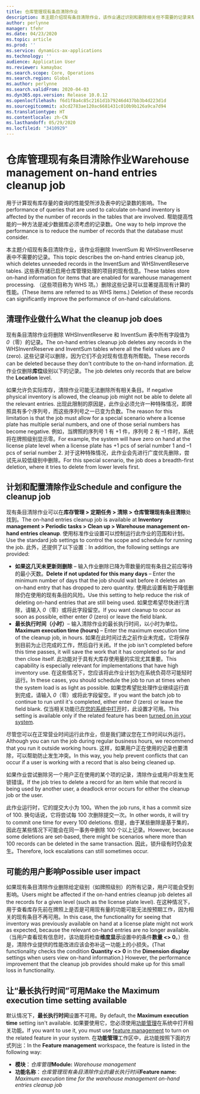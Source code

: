 ```yaml
---
title: 仓库管理现有条目清除作业
description: 本主题介绍现有条目清除作业，该作业通过识别和删除相关但不需要的记录来帮助提高系统性能。
author: perlynne
manager: tfehr
ms.date: 04/23/2020
ms.topic: article
ms.prod: ''
ms.service: dynamics-ax-applications
ms.technology: ''
audience: Application User
ms.reviewer: kamaybac
ms.search.scope: Core, Operations
ms.search.region: Global
ms.author: perlynne
ms.search.validFrom: 2020-04-03
ms.dyn365.ops.version: Release 10.0.12
ms.openlocfilehash: f6d1f8a4c85c2161d1b79246d437bb3b4d223d1d
ms.sourcegitcommit: a3cd2783ae120ac6681431c010b9b126a9ca7d94
ms.translationtype: HT
ms.contentlocale: zh-CN
ms.lasthandoff: 05/29/2020
ms.locfileid: "3410929"
---
```

# <a name="warehouse-management-on-hand-entries-cleanup-job"></a><span data-ttu-id="b751b-103">仓库管理现有条目清除作业</span><span class="sxs-lookup"><span data-stu-id="b751b-103">Warehouse management on-hand entries cleanup job</span></span>

<span data-ttu-id="b751b-104">用于计算现有库存量的查询的性能受所涉及表中的记录数的影响。</span><span class="sxs-lookup"><span data-stu-id="b751b-104">The performance of queries that are used to calculate on-hand inventory is affected by the number of records in the tables that are involved.</span></span> <span data-ttu-id="b751b-105">帮助提高性能的一种方法是减少数据库必须考虑的记录数。</span><span class="sxs-lookup"><span data-stu-id="b751b-105">One way to help improve the performance is to reduce the number of records that the database must consider.</span></span>

<span data-ttu-id="b751b-106">本主题介绍现有条目清除作业，该作业将删除 InventSum 和 WHSInventReserve 表中不需要的记录。</span><span class="sxs-lookup"><span data-stu-id="b751b-106">This topic describes the on-hand entries cleanup job, which deletes unneeded records in the InventSum and WHSInventReserve tables.</span></span> <span data-ttu-id="b751b-107">这些表存储已启用仓库管理处理的项目的现有信息。</span><span class="sxs-lookup"><span data-stu-id="b751b-107">These tables store on-hand information for items that are enabled for warehouse management processing.</span></span> <span data-ttu-id="b751b-108">（这些项目称为 WHS 项。）删除这些记录可以显著提高现有计算的性能。</span><span class="sxs-lookup"><span data-stu-id="b751b-108">(These items are referred to as WHS items.) Deletion of these records can significantly improve the performance of on-hand calculations.</span></span>

## <a name="what-the-cleanup-job-does"></a><span data-ttu-id="b751b-109">清理作业做什么</span><span class="sxs-lookup"><span data-stu-id="b751b-109">What the cleanup job does</span></span>

<span data-ttu-id="b751b-110">现有条目清除作业将删除 WHSInventReserve 和 InventSum 表中所有字段值为 *0*（零）的记录。</span><span class="sxs-lookup"><span data-stu-id="b751b-110">The on-hand entries cleanup job deletes any records in the WHSInventReserve and InventSum tables where all the field values are *0* (zero).</span></span> <span data-ttu-id="b751b-111">这些记录可以删除，因为它们不会对现有信息有所帮助。</span><span class="sxs-lookup"><span data-stu-id="b751b-111">These records can be deleted because they don't contribute to the on-hand information.</span></span> <span data-ttu-id="b751b-112">此作业仅删除**库位**级别以下的记录。</span><span class="sxs-lookup"><span data-stu-id="b751b-112">The job deletes only records that are below the **Location** level.</span></span>

<span data-ttu-id="b751b-113">如果允许负实际库存，清除作业可能无法删除所有相关条目。</span><span class="sxs-lookup"><span data-stu-id="b751b-113">If negative physical inventory is allowed, the cleanup job might not be able to delete all the relevant entries.</span></span> <span data-ttu-id="b751b-114">出现此限制的原因是，此作业必须允许一种特殊情况，即牌照具有多个序列号，而这些序列号之一已变为负数。</span><span class="sxs-lookup"><span data-stu-id="b751b-114">The reason for this limitation is that the job must allow for a special scenario where a license plate has multiple serial numbers, and one of those serial numbers has become negative.</span></span> <span data-ttu-id="b751b-115">例如，当牌照的序列号 1 有 +1 件，序列号 2 有 –1 件时，系统将在牌照级别显示零。</span><span class="sxs-lookup"><span data-stu-id="b751b-115">For example, the system will have zero on hand at the license plate level when a license plate has +1 pcs of serial number 1 and –1 pcs of serial number 2.</span></span> <span data-ttu-id="b751b-116">对于这种特殊情况，此作业会先进行广度优先删除，尝试先从较低级别中删除。</span><span class="sxs-lookup"><span data-stu-id="b751b-116">For this special scenario, the job does a breadth-first deletion, where it tries to delete from lower levels first.</span></span>

## <a name="schedule-and-configure-the-cleanup-job"></a><span data-ttu-id="b751b-117">计划和配置清除作业</span><span class="sxs-lookup"><span data-stu-id="b751b-117">Schedule and configure the cleanup job</span></span>

<span data-ttu-id="b751b-118">现有条目清除作业可以在**库存管理 \> 定期任务 \> 清除 \> 仓库管理现有条目清除**处找到。</span><span class="sxs-lookup"><span data-stu-id="b751b-118">The on-hand entries cleanup job is available at **Inventory management \> Periodic tasks \> Clean up \> Warehouse management on-hand entries cleanup**.</span></span> <span data-ttu-id="b751b-119">使用标准作业设置可以控制运行此作业的范围和计划。</span><span class="sxs-lookup"><span data-stu-id="b751b-119">Use the standard job settings to control the scope and schedule for running the job.</span></span> <span data-ttu-id="b751b-120">此外，还提供了以下设置︰</span><span class="sxs-lookup"><span data-stu-id="b751b-120">In addition, the following settings are provided:</span></span>

- <span data-ttu-id="b751b-121">**如果这几天未更新则删除** – 输入作业删除已降为零数量的现有条目之前应等待的最小天数。</span><span class="sxs-lookup"><span data-stu-id="b751b-121">**Delete if not updated for this many days** – Enter the minimum number of days that the job should wait before it deletes an on-hand entry that has dropped to zero quantity.</span></span> <span data-ttu-id="b751b-122">使用此设置有助于降低删除仍在使用的现有条目的风险。</span><span class="sxs-lookup"><span data-stu-id="b751b-122">Use this setting to help reduce the risk of deleting on-hand entries that are still being used.</span></span> <span data-ttu-id="b751b-123">如果您希望尽快进行清除，请输入 *0*（零）或将此字段留空。</span><span class="sxs-lookup"><span data-stu-id="b751b-123">If you want cleanup to occur as soon as possible, either enter *0* (zero) or leave the field blank.</span></span>
- <span data-ttu-id="b751b-124">**最长执行时间（小时）**– 输入清除作业的最长执行时间，以小时为单位。</span><span class="sxs-lookup"><span data-stu-id="b751b-124">**Maximum execution time (hours)** – Enter the maximum execution time of the cleanup job, in hours.</span></span> <span data-ttu-id="b751b-125">如果在此时间过去之前作业未完成，它将保存到目前为止已完成的工作，然后自行关闭。</span><span class="sxs-lookup"><span data-stu-id="b751b-125">If the job isn't completed before this time passes, it will save the work that it has completed so far and then close itself.</span></span> <span data-ttu-id="b751b-126">此功能对于具有大库存使用量的实现尤其重要。</span><span class="sxs-lookup"><span data-stu-id="b751b-126">This capability is especially relevant for implementations that have high inventory use.</span></span> <span data-ttu-id="b751b-127">在这些情况下，您应该将此作业计划为在系统负荷尽可能轻时运行。</span><span class="sxs-lookup"><span data-stu-id="b751b-127">In these cases, you should schedule the job to run at times when the system load is as light as possible.</span></span> <span data-ttu-id="b751b-128">如果您希望批处理作业继续运行直到完成，请输入 *0*（零）或将此字段留空。</span><span class="sxs-lookup"><span data-stu-id="b751b-128">If you want the batch job to continue to run until it's completed, either enter *0* (zero) or leave the field blank.</span></span> <span data-ttu-id="b751b-129">仅当相关功能已[在您的系统中打开](#max-execution-time)时，此设置才可用。</span><span class="sxs-lookup"><span data-stu-id="b751b-129">This setting is available only if the related feature has been [turned on in your system](#max-execution-time).</span></span>

<span data-ttu-id="b751b-130">尽管您可以在正常营业时间运行此作业，但是我们建议您在工作时间以外运行。</span><span class="sxs-lookup"><span data-stu-id="b751b-130">Although you can run the job during regular business hours, we recommend that you run it outside working hours.</span></span> <span data-ttu-id="b751b-131">这样，如果用户正在使用的记录也要清除，可以帮助防止发生冲突。</span><span class="sxs-lookup"><span data-stu-id="b751b-131">In this way, you help prevent conflicts that can occur if a user is working with a record that is also being cleaned up.</span></span>

<span data-ttu-id="b751b-132">如果作业尝试删除另一个用户正在使用的某个项的记录，清除作业或用户将发生死锁错误。</span><span class="sxs-lookup"><span data-stu-id="b751b-132">If the job tries to delete a record for an item while that record is being used by another user, a deadlock error occurs for either the cleanup job or the user.</span></span>

<span data-ttu-id="b751b-133">此作业运行时，它的提交大小为 100。</span><span class="sxs-lookup"><span data-stu-id="b751b-133">When the job runs, it has a commit size of 100.</span></span> <span data-ttu-id="b751b-134">换句话说，它将尝试每 100 次删除提交一次。</span><span class="sxs-lookup"><span data-stu-id="b751b-134">In other words, it will try to commit one time for every 100 deletions.</span></span> <span data-ttu-id="b751b-135">但是，由于某些删除是基于集的，因此在某些情况下可能会在同一事务中删除 100 个以上记录。</span><span class="sxs-lookup"><span data-stu-id="b751b-135">However, because some deletions are set-based, there might be scenarios where more than 100 records can be deleted in the same transaction.</span></span> <span data-ttu-id="b751b-136">因此，锁升级有时仍会发生。</span><span class="sxs-lookup"><span data-stu-id="b751b-136">Therefore, lock escalations can still sometimes occur.</span></span>

## <a name="possible-user-impact"></a><span data-ttu-id="b751b-137">可能的用户影响</span><span class="sxs-lookup"><span data-stu-id="b751b-137">Possible user impact</span></span>

<span data-ttu-id="b751b-138">如果现有条目清除作业删除给定级别（如牌照级别）的所有记录，用户可能会受到影响。</span><span class="sxs-lookup"><span data-stu-id="b751b-138">Users might be affected if the on-hand entries cleanup job deletes all the records for a given level (such as the license plate level).</span></span> <span data-ttu-id="b751b-139">在这种情况下，用于查看库存先前在牌照上是否是可用现有量的功能可能无法按预期工作，因为相关的现有条目不再可用。</span><span class="sxs-lookup"><span data-stu-id="b751b-139">In this case, the functionality for seeing that inventory was previously available on hand at a license plate might not work as expected, because the relevant on-hand entries are no longer available.</span></span> <span data-ttu-id="b751b-140">（当用户查看现有信息时，该功能将检查**维度显示**设置中的条件**数量 \<\> 0**。）但是，清除作业提供的性能改进应该会弥补这一功能上的小损失。</span><span class="sxs-lookup"><span data-stu-id="b751b-140">(That functionality checks the condition **Quantity \<\> 0** in the **Dimension display** settings when users view on-hand information.) However, the performance improvement that the cleanup job provides should make up for this small loss in functionality.</span></span>

## <a name="make-the-maximum-execution-time-setting-available"></a><a name="max-execution-time"></a><span data-ttu-id="b751b-141">让“最长执行时间”可用</span><span class="sxs-lookup"><span data-stu-id="b751b-141">Make the Maximum execution time setting available</span></span>

<span data-ttu-id="b751b-142">默认情况下，**最长执行时间**设置不可用。</span><span class="sxs-lookup"><span data-stu-id="b751b-142">By default, the **Maximum execution time** setting isn't available.</span></span> <span data-ttu-id="b751b-143">如果要使用它，您必须使用[功能管理](../../fin-ops-core/fin-ops/get-started/feature-management/feature-management-overview.md)在系统中打开相关功能。</span><span class="sxs-lookup"><span data-stu-id="b751b-143">If you want to use it, you must use [feature management](../../fin-ops-core/fin-ops/get-started/feature-management/feature-management-overview.md) to turn on the related feature in your system.</span></span> <span data-ttu-id="b751b-144">在**功能管理**工作区中，此功能按照下面的方式列出：</span><span class="sxs-lookup"><span data-stu-id="b751b-144">In the **Feature management** workspace, the feature is listed in the following way:</span></span>

- <span data-ttu-id="b751b-145">**模块**：*仓库管理*</span><span class="sxs-lookup"><span data-stu-id="b751b-145">**Module:** *Warehouse management*</span></span>
- <span data-ttu-id="b751b-146">**功能名称**：*仓库管理现有条目清除作业的最长执行时间*</span><span class="sxs-lookup"><span data-stu-id="b751b-146">**Feature name:** *Maximum execution time for the warehouse management on-hand entries cleanup job*</span></span>
